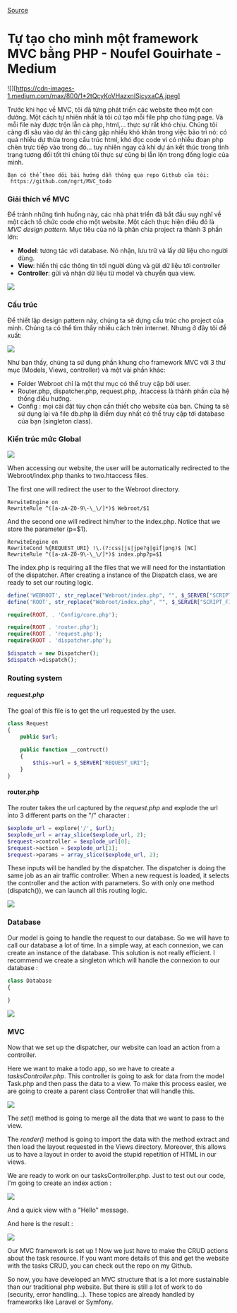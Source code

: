 
[Source](https://medium.com/@noufel.gouirhate/create-your-own-mvc-framework-in-php-af7bd1f0ca19 "Permalink to Create your own MVC framework in PHP – Noufel Gouirhate – Medium")

# Tự tạo cho mình một framework MVC bằng PHP - Noufel Gouirhate - Medium

![][https://cdn-images-1.medium.com/max/800/1*2tQcyKoVHazxnISjcyxaCA.jpeg]

Trước khi học về MVC, tôi đã từng phát triển các website theo một con đường. Một cách tự nhiên nhất là tôi cứ tạo mỗi file php cho từng page. Và mỗi file này được trộn lẫn cả php, html,... thực sự rất khó chịu. Chúng tôi càng đi sâu vào dự án thì càng gặp nhiều khó khăn trong việc bảo trì nó: có quá nhiều dư thừa trong cấu trúc html, khó đọc code vì có nhiều đoạn php chèn trực tiếp vào trong đó... tuy nhiên ngay cả khi dự án kết thúc trong tình trạng tương đối tốt thì chúng tôi thực sự cũng bị lẫn lộn trong đống logic của mình.

```
Bạn có thể theo dõi bài hướng dẫn thông qua repo Github của tôi:
 https://github.com/ngrt/MVC_todo
 ```

### Giải thích về MVC 

Để tránh những tình huống này, các nhà phát triển đã bắt đầu suy nghĩ về một cách tổ chức code cho một website. Một cách thực hiện điều đó là _MVC design pattern_. Mục tiêu của nó là phân chia project ra thành 3 phần lớn:

* **Model**: tương tác với database. Nó nhận, lưu trữ và lấy dữ liệu cho người dùng.
* **View**: hiển thị các thông tin tới người dùng và gửi dữ liệu tới controller
* **Controller**: gửi và nhận dữ liệu từ model và chuyển qua view.

![][1]

### Cấu trúc 

Để thiết lập design pattern này, chúng ta sẽ dựng cấu trúc cho project của mình. Chúng ta có thể tìm thấy nhiều cách trên internet. Nhưng ở đây tôi đề xuất:

![][2]

Như bạn thấy, chúng ta sử dụng phần khung cho framework MVC với 3 thư mục (Models, Views, controller) và một vài phần khác:

* Folder Webroot chỉ là một thư mục có thể truy cập bởi user.
* Router.php, dispatcher.php, request.php, .htaccess là thành phần của hệ thống điều hướng.
* Config : mọi cài đặt tùy chọn cần thiết cho website của bạn. Chúng ta sẽ sử dụng lại và file db.php là điểm duy nhất có thể truy cập tới database của bạn (singleton class).

### Kiến trúc mức Global

![][3]

When accessing our website, the user will be automatically redirected to the Webroot/index.php thanks to two.htaccess files.

The first one will redirect the user to the Webroot directory.

```
RerwiteEngine on
RewriteRule ^([a-zA-Z0-9\-\_\/]*)$ Webroot/$1
```

And the second one will redirect him/her to the index.php. Notice that we store the parameter (p=$1).

```
RerwiteEngine on
RewriteCond %{REQUEST_URI} !\.(?:css|js|jpe?g|gif|png)$ [NC]
RewriteRule ^([a-zA-Z0-9\-\_\/]*)$ index.php?p=$1
```

The index.php is requiring all the files that we will need for the instantiation of the dispatcher. After creating a instance of the Dispatch class, we are ready to set our routing logic.


```php
define('WEBROOT', str_replace("Webroot/index.php", "", $_SERVER["SCRIPT_NAME"]));
define('ROOT', str_replace("Webroot/index.php", "", $_SERVER["SCRIPT_FILENAME"]));

require(ROOT, . 'Config/core.php');

require(ROOT . 'router.php');
require(ROOT . 'request.php');
require(ROOT . 'dispatcher.php');

$dispatch = new Dispatcher();
$dispatch->dispatch();
```

### Routing system

#### _request.php_

The goal of this file is to get the url requested by the user.

```php
class Request
{
    public $url;
    
    public function __contruct()
    {
        $this->url = $_SERVER["REQUEST_URI"];
    }
}
```

#### router.php

The router takes the url captured by the _request.php_ and explode the url into 3 different parts on the "/" character :

```php
$explode_url = explore('/', $url);
$explode_url = array_slice($explode_url, 2);
$request->controller = $explode_url[0];
$request->action = $explode_url[1];
$request->params = array_slice($explode_url, 2);
```

These inputs will be handled by the dispatcher. The dispatcher is doing the same job as an air traffic controller. When a new request is loaded, it selects the controller and the action with parameters. So with only one method (dispatch()), we can launch all this routing logic.

![][9]

### Database

Our model is going to handle the request to our database. So we will have to call our database a lot of time. In a simple way, at each connexion, we can create an instance of the database. This solution is not really efficient. I recommend we create a singleton which will handle the connexion to our database :

```php
class Database
{
    
}
```

![][10]

### MVC

Now that we set up the dispatcher, our website can load an action from a controller.

Here we want to make a todo app, so we have to create a _tasksController.php_. This controller is going to ask for data from the model Task.php and then pass the data to a view. To make this process easier, we are going to create a parent class Controller that will handle this.

![][11]

The _set()_ method is going to merge all the data that we want to pass to the view.

The _render()_ method is going to import the data with the method extract and then load the layout requested in the Views directory. Moreover, this allows us to have a layout in order to avoid the stupid repetition of HTML in our views.

We are ready to work on our tasksController.php. Just to test out our code, I'm going to create an index action :

![][12]

And a quick view with a "Hello" message.

And here is the result :

![][13]

Our MVC framework is set up ! Now we just have to make the CRUD actions about the task resource. If you want more details of this and get the website with the tasks CRUD, you can check out the repo on my Github.

So now, you have developed an MVC structure that is a lot more sustainable than our traditional php website. But there is still a lot of work to do (security, error handling…). These topics are already handled by frameworks like Laravel or Symfony.

[1]: https://cdn-images-1.medium.com/max/1600/1*xnuMvzXzmAxYXcRrd1Wj5Q.png
[2]: https://cdn-images-1.medium.com/max/1600/1*IA0nHOylfQYxjnGwi1XGaQ.png
[3]: https://cdn-images-1.medium.com/max/1600/1*gRErOZyn7ptn373U9fv0Yg.png
[4]: https://cdn-images-1.medium.com/max/1600/1*_agMehf9fNamnUtWqnv4kg.png
[5]: https://cdn-images-1.medium.com/max/1600/1*I67GugEBv0ONYruFet_wbA.png
[6]: https://cdn-images-1.medium.com/max/1600/1*tPlzi7umbyf6JJ9WSkfx8w.png
[7]: https://cdn-images-1.medium.com/max/1600/1*3m5NfXYUAoDAllbVdS8N1w.png
[8]: https://cdn-images-1.medium.com/max/1600/1*EVNESudstEyfXwvx6b5f1Q.png
[9]: https://cdn-images-1.medium.com/max/1600/1*I9mpgAX_OpaJa35jiQfUVg.png
[10]: https://cdn-images-1.medium.com/max/1600/1*EBlYRwirAwcywwTg0T1waw.png
[11]: https://cdn-images-1.medium.com/max/1600/1*Dmg_0gOYlq5ONFlKRkfbGw.png
[12]: https://cdn-images-1.medium.com/max/1600/1*n6l3kSUruZfOxpUNmKgTHA.png
[13]: https://cdn-images-1.medium.com/max/1600/1*MSUdTGHL_ozUGdBVeixirQ.png

  

